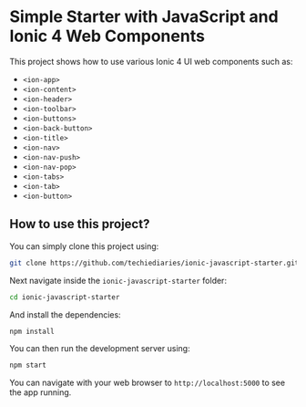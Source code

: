 # Simple Starter with JavaScript and Ionic 4 Web Components

This project shows how to use various Ionic 4 UI web components such as:

- `<ion-app>`
- `<ion-content>`
- `<ion-header>`
- `<ion-toolbar>`
- `<ion-buttons>`
- `<ion-back-button>`
- `<ion-title>`
- `<ion-nav>`
- `<ion-nav-push>`
- `<ion-nav-pop>`
- `<ion-tabs>`
- `<ion-tab>`
- `<ion-button>`

## How to use this project?

You can simply clone this project using:

```bash
git clone https://github.com/techiediaries/ionic-javascript-starter.git
``` 

Next navigate inside the `ionic-javascript-starter` folder:

```bash
cd ionic-javascript-starter
```

And install the dependencies:

```bash
npm install
```

You can then run the development server using:

```bash
npm start
```

You can navigate with your web browser to `http://localhost:5000` to see the app running.

